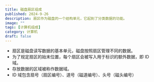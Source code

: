 ```yaml
---
title: 磁盘扇区组成
published: 2024-9-26
description: 扇区作为磁盘的一个结构单元，它起到了分类数据的功能。
image: ""
tags: [计算机组成]
category: 计算机
draft: false
---
```




- 扇区是磁盘读写数据的基本单元，磁盘按照扇区管理不同的数据。
- 为了规定扇区的始末位置，每个扇区会被写入用于标识的额外数据，即 ID 域。
- 存放数据的区域被称作数据域。
- ID 域包含扇号（扇区编号）、道号（磁道编号）、头号（磁头编号）